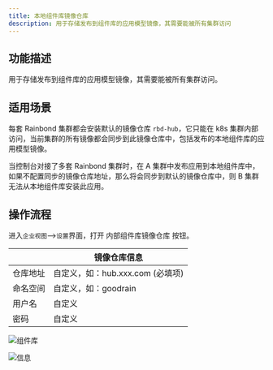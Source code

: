 ```yaml
---
title: 本地组件库镜像仓库
description: 用于存储发布到组件库的应用模型镜像，其需要能被所有集群访问
---
```


## 功能描述

用于存储发布到组件库的应用模型镜像，其需要能被所有集群访问。

## 适用场景

每套 Rainbond 集群都会安装默认的镜像仓库 `rbd-hub`，它只能在 k8s 集群内部访问，当前集群的所有镜像都会同步到此镜像仓库中，包括发布的本地组件库的应用模型镜像。

当控制台对接了多套 Rainbond 集群时，在 A 集群中发布应用到本地组件库中，如果不配置同步的镜像仓库地址，那么将会同步到默认的镜像仓库中，则 B 集群无法从本地组件库安装此应用。


## 操作流程

进入`企业视图`-->`设置`界面，打开 内部组件库镜像仓库 按钮。


|          | 镜像仓库信息                     |
| :------- | -------------------------------- |
| 仓库地址 | 自定义，如：hub.xxx.com (必填项) |
| 命名空间 | 自定义，如：goodrain             |
| 用户名   | 自定义                           |
| 密码     | 自定义                           |



![组件库](https://static.goodrain.com/docs/5.6/use-manual/user-manual/components/components-1.png)

![信息](https://static.goodrain.com/docs/5.6/use-manual/user-manual/components/components-2.png)














